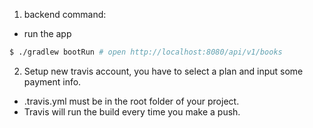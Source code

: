1. backend command:

- run the app

```BASH
$ ./gradlew bootRun # open http://localhost:8080/api/v1/books
```

2. Setup new travis account, you have to select a plan and input some payment info.

- .travis.yml must be in the root folder of your project.
- Travis will run the build every time you make a push.